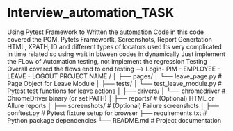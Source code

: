 # Interview_automation_TASK
Using Pytest Framework to Written the automation Code in this code covered the POM. Pytets Framewortk, Screenshots, Report Genertation HTML, XPATH, ID and different types of locators used
Its very complicated in time related so using wait in btween codes in dynamically
Just implement the FLow of Automation testing, not implement the regression Testing
Overall covered the flows end to end testing --> Login- PIM - EMPLOYEE - LEAVE - LOGOUT 
PROJECT NAME /
│
├── pages/
│   └── leave_page.py            # Page Object for Leave Module
│
├── tests/
│   └── test_leave_module.py     # Pytest test functions for leave actions
│
├── drivers/
│   └── chromedriver             # ChromeDriver binary (or set PATH)
│
├── reports/                     # (Optional) HTML or Allure reports
│
├── screenshots/                 # (Optional) Failure screenshots
│
├── conftest.py                  # Pytest fixture setup for browser
├── requirements.txt             # Python package dependencies
└── README.md                    # Project documentation
